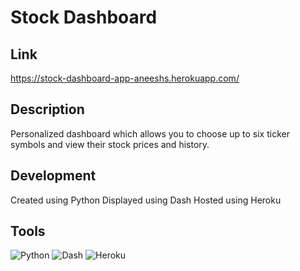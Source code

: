 # Stock Dashboard

## Link 
https://stock-dashboard-app-aneeshs.herokuapp.com/

## Description
Personalized dashboard which allows you to choose up to six ticker symbols and view their stock prices and history.

## Development
Created using Python
Displayed using Dash
Hosted using Heroku

## Tools
![Python](https://img.shields.io/badge/python-3670A0?style=for-the-badge&logo=python&logoColor=ffdd54)
![Dash](https://img.shields.io/badge/dash-008DE4?style=for-the-badge&logo=dash&logoColor=white)
![Heroku](https://img.shields.io/badge/heroku-%23430098.svg?style=for-the-badge&logo=heroku&logoColor=white)


